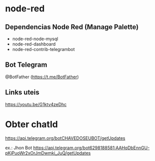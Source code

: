 # node-red

## Dependencias Node Red (Manage Palette)
- node-red-node-mysql
- node-red-dashboard
- node-red-contrib-telegrambot

## Bot Telegram
@BotFather (https://t.me/BotFather)

## Links uteis
https://youtu.be/G1ktv4zeDhc

# Obter chatId
https://api.telegram.org/botCHAVEDOSEUBOT/getUpdates

ex.: Jhon Bot
https://api.telegram.org/bot6298188581:AAHqDbEnnGU-pKjPuoWr2xOrJmDwmki_JuQ/getUpdates
